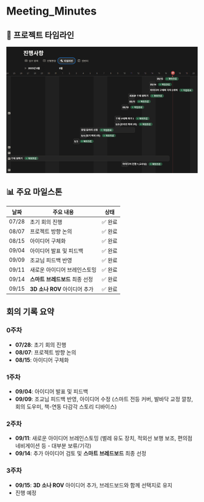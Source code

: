 # Meeting_Minutes

## 📅 프로젝트 타임라인

![노션 타임라인](./images/timeline.png)

## 📊 주요 마일스톤

| 날짜 | 주요 내용 | 상태 |
|------|-----------|------|
| 07/28 | 초기 회의 진행 | ✅ 완료 |
| 08/07 | 프로젝트 방향 논의 | ✅ 완료 |
| 08/15 | 아이디어 구체화 | ✅ 완료 |
| 09/04 | 아이디어 발표 및 피드백 | ✅ 완료 |
| 09/09 | 조교님 피드백 반영 | ✅ 완료 |
| 09/11 | 새로운 아이디어 브레인스토밍 | ✅ 완료 |
| 09/14 | **스마트 브레드보드** 최종 선정 | ✅ 완료 |
| 09/15 | **3D 소나 ROV** 아이디어 추가 | ✅ 완료 |

## 회의 기록 요약

### 0주차
- **07/28**: 초기 회의 진행
- **08/07**: 프로젝트 방향 논의
- **08/15**: 아이디어 구체화

### 1주차
- **09/04**: 아이디어 발표 및 피드백
- **09/09**: 조교님 피드백 반영, 아이디어 수정 (스마트 전등 커버, 발바닥 교정 깔창, 회의 도우미, 책-연동 다감각 스토리 디바이스)

### 2주차
- **09/11**: 새로운 아이디어 브레인스토밍 (벌레 유도 장치, 적외선 보행 보조, 편의점 네비게이션 등 - 대부분 보류/기각)
- **09/14**: 추가 아이디어 검토 및 **스마트 브레드보드** 최종 선정

### 3주차
- **09/15**: **3D 소나 ROV** 아이디어 추가, 브레드보드와 함께 선택지로 유지
- 진행 예정
